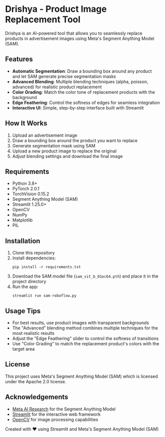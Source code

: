 # Drishya - Product Image Replacement Tool

Drishya is an AI-powered tool that allows you to seamlessly replace products in advertisement images using Meta's Segment Anything Model (SAM).

## Features

- **Automatic Segmentation**: Draw a bounding box around any product and let SAM generate precise segmentation masks
- **Advanced Blending**: Multiple blending techniques (alpha, poisson, advanced) for realistic product replacement
- **Color Grading**: Match the color tone of replacement products with the background
- **Edge Feathering**: Control the softness of edges for seamless integration
- **Interactive UI**: Simple, step-by-step interface built with Streamlit

## How It Works

1. Upload an advertisement image
2. Draw a bounding box around the product you want to replace
3. Generate segmentation mask using SAM
4. Upload a new product image to replace the original
5. Adjust blending settings and download the final image

## Requirements

- Python 3.8+
- PyTorch 2.0.1
- TorchVision 0.15.2
- Segment Anything Model (SAM)
- Streamlit 1.25.0+
- OpenCV
- NumPy
- Matplotlib
- PIL

## Installation

1. Clone this repository
2. Install dependencies:
   ```
   pip install -r requirements.txt
   ```
3. Download the SAM model file (`sam_vit_b_01ec64.pth`) and place it in the project directory
4. Run the app:
   ```
   streamlit run sam-roboflow.py
   ```

## Usage Tips

- For best results, use product images with transparent backgrounds
- The "Advanced" blending method combines multiple techniques for the most realistic results
- Adjust the "Edge Feathering" slider to control the softness of transitions
- Use "Color Grading" to match the replacement product's colors with the target area

## License

This project uses Meta's Segment Anything Model (SAM) which is licensed under the Apache 2.0 license.

## Acknowledgements

- [Meta AI Research](https://ai.meta.com/) for the Segment Anything Model
- [Streamlit](https://streamlit.io/) for the interactive web framework
- [OpenCV](https://opencv.org/) for image processing capabilities

Created with ❤️ using Streamlit and Meta's Segment Anything Model (SAM)